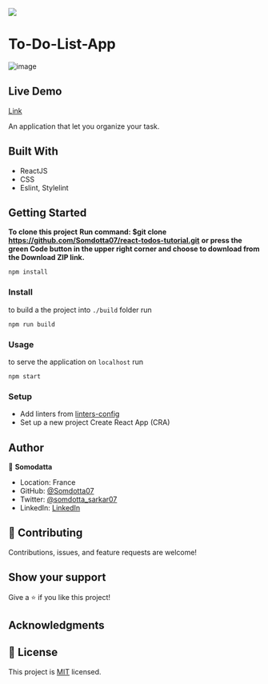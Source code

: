 ![](https://img.shields.io/badge/Microverse-blueviolet)

# To-Do-List-App

![image](https://user-images.githubusercontent.com/84907743/144261592-bdd1a4b7-4c19-464c-bcee-71172662c3c4.png)

## Live Demo

[Link](https://stoic-golick-f7240f.netlify.app)


An application that let you organize your task.

## Built With

- ReactJS
- CSS
- Eslint, Stylelint


## Getting Started

**To clone this project**
**Run command: $git clone  https://github.com/Somdotta07/react-todos-tutorial.git**
**or press the green Code button in the upper right corner and choose to download from the Download ZIP link.**


`npm install`

### Install

to build a the project into `./build` folder run

`npm run build`

### Usage

to serve the application on `localhost` run

`npm start`

### Setup
- Add linters from [linters-config](https://github.com/microverseinc/linters-config/tree/master/react-redux)
- Set up a new project Create React App (CRA)

## Author

👤 **Somodatta**

- Location: France
- GitHub: [@Somdotta07](https://github.com/Somdotta07)
- Twitter: [@somdotta_sarkar07](https://twitter.com/somdotta_sarkar)
- LinkedIn: [LinkedIn](https://www.linkedin.com/)


## 🤝 Contributing

Contributions, issues, and feature requests are welcome!

## Show your support

Give a ⭐️ if you like this project!

## Acknowledgments


## 📝 License

This project is [MIT](./MIT.md) licensed.
